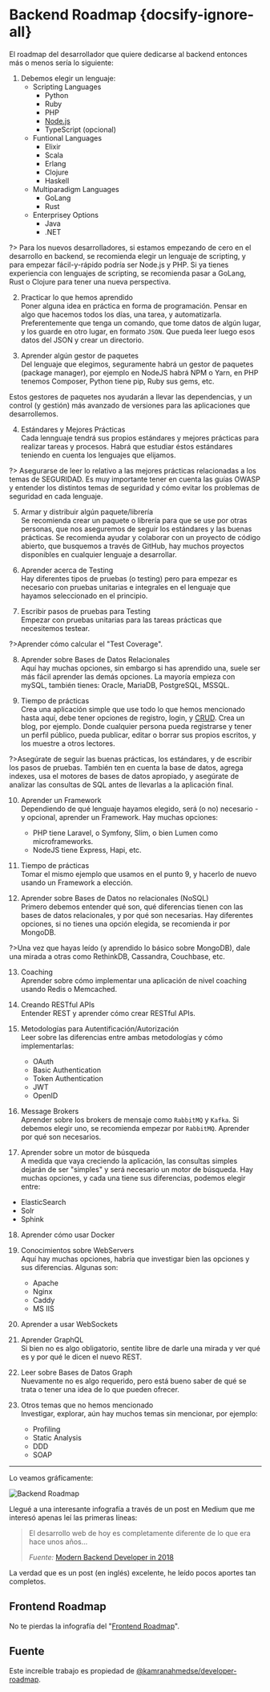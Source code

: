 # Backend Roadmap {docsify-ignore-all}

El roadmap del desarrollador que quiere dedicarse al backend entonces más o menos sería lo siguiente:

1. Debemos elegir un lenguaje:
    - Scripting Languages
      - Python
      - Ruby
      - PHP
      - [Node.js](/c/node/)
      - TypeScript (opcional)
    - Funtional Languages
      - Elixir
      - Scala
      - Erlang
      - Clojure
      - Haskell
    - Multiparadigm Languages
      - GoLang
      - Rust
    - Enterprisey Options
      - Java
      - .NET

  ?> Para los nuevos desarrolladores, si estamos empezando de cero en el desarrollo en backend, se recomienda elegir un lenguaje de scripting, y para empezar fácil-y-rápido podría ser Node.js y PHP. Si ya tienes experiencia con lenguajes de scripting, se recomienda pasar a GoLang, Rust o Clojure para tener una nueva perspectiva.

2. Practicar lo que hemos aprendido  
  Poner alguna idea en práctica en forma de programación. Pensar en algo que hacemos todos los días, una tarea, y automatizarla. Preferentemente que tenga un comando, que tome datos de algún lugar, y los guarde en otro lugar, en formato `JSON`. Que pueda leer luego esos datos del JSON y crear un directorio.

3. Aprender algún gestor de paquetes  
  Del lenguaje que elegimos, seguramente habrá un gestor de paquetes (package manager), por ejemplo en NodeJS habrá NPM o Yarn, en PHP tenemos Composer, Python tiene pip, Ruby sus gems, etc.

  Estos gestores de paquetes nos ayudarán a llevar las dependencias, y un control (y gestión) más avanzado de versiones para las aplicaciones que desarrollemos.

4. Estándares y Mejores Prácticas  
  Cada lennguaje tendrá sus propios estándares y mejores prácticas para realizar tareas y procesos. Habrá que estudiar éstos estándares teniendo en cuenta los lenguajes que elijamos.

  ?> Asegurarse de leer lo relativo a las mejores prácticas relacionadas a los temas de SEGURIDAD. Es muy importante tener en cuenta las guías OWASP y entender los distintos temas de seguridad y cómo evitar los problemas de seguridad en cada lenguaje.

5. Armar y distribuir algún paquete/librería  
  Se recomienda crear un paquete o librería para que se use por otras personas, que nos aseguremos de seguir los estándares y las buenas prácticas. Se recomienda ayudar y colaborar con un proyecto de código abierto, que busquemos a través de GitHub, hay muchos proyectos disponibles en cualquier lenguaje a desarrollar.

6. Aprender acerca de Testing  
  Hay diferentes tipos de pruebas (o testing) pero para empezar es necesario con pruebas unitarias e integrales en el lenguaje que hayamos seleccionado en el principio.

7. Escribir pasos de pruebas para Testing  
  Empezar con pruebas unitarias para las tareas prácticas que necesitemos testear. 

  ?>Aprender cómo calcular el "Test Coverage".

8. Aprender sobre Bases de Datos Relacionales  
  Aquí hay muchas opciones, sin embargo si has aprendido una, suele ser más fácil aprender las demás opciones. La mayoría empieza con mySQL, también tienes: Oracle, MariaDB, PostgreSQL, MSSQL.

9. Tiempo de prácticas  
  Crea una aplicación simple que use todo lo que hemos mencionado hasta aquí, debe tener opciones de registro, login, y [CRUD](https://en.wikipedia.org/wiki/Create,_read,_update_and_delete). Crea un blog, por ejemplo. Donde cualquier persona pueda registrarse y tener un perfil público, pueda publicar, editar o borrar sus propios escritos, y los muestre a otros lectores.

  ?>Asegúrate de seguir las buenas prácticas, los estándares, y de escribir los pasos de pruebas. También ten en cuenta la base de datos, agrega indexes, usa el motores de bases de datos apropiado, y asegúrate de analizar las consultas de SQL antes de llevarlas a la aplicación final.

10. Aprender un Framework  
  Dependiendo de qué lenguaje hayamos elegido, será (o no) necesario -y opcional, aprender un Framework. Hay muchas opciones:

    - PHP tiene Laravel, o Symfony, Slim, o bien Lumen como microframeworks.
    - NodeJS tiene Express, Hapi, etc.

11. Tiempo de prácticas  
  Tomar el mismo ejemplo que usamos en el punto 9, y hacerlo de nuevo usando un Framework a elección.

12. Aprender sobre Bases de Datos no relacionales (NoSQL)  
  Primero debemos entender qué son, qué diferencias tienen con las bases de datos relacionales, y por qué son necesarias. Hay diferentes opciones, si no tienes una opción elegida, se recomienda ir por MongoDB. 

  ?>Una vez que hayas leído (y aprendido lo básico sobre MongoDB), dale una mirada a otras como RethinkDB, Cassandra, Couchbase, etc.

13. Coaching  
  Aprender sobre cómo implementar una aplicación de nivel coaching usando Redis o Memcached.

14. Creando RESTful APIs  
  Entender REST y aprender cómo crear RESTful APIs.

15. Metodologías para Autentificación/Autorización  
  Leer sobre las diferencias entre ambas metodologías y cómo implementarlas:

    - OAuth
    - Basic Authentication
    - Token Authentication
    - JWT
    - OpenID

16. Message Brokers  
  Aprender sobre los brokers de mensaje como `RabbitMQ` y `Kafka`. Si debemos elegir uno, se recomienda empezar por `RabbitMQ`. Aprender por qué son necesarios.

17. Aprender sobre un motor de búsqueda  
  A medida que vaya creciendo la aplicación, las consultas simples dejarán de ser "simples" y será necesario un motor de búsqueda. Hay muchas opciones, y cada una tiene sus diferencias, podemos elegir entre:

  - ElasticSearch
  - Solr
  - Sphink

18. Aprender cómo usar Docker

19. Conocimientos sobre WebServers  
  Aquí hay muchas opciones, habría que investigar bien las opciones y sus diferencias. Algunas son:

    - Apache
    - Nginx
    - Caddy
    - MS IIS

20. Aprender a usar WebSockets

21. Aprender GraphQL  
  Si bien no es algo obligatorio, sentite libre de darle una mirada y ver qué es y por qué le dicen el nuevo REST.

22. Leer sobre Bases de Datos Graph  
  Nuevamente no es algo requerido, pero está bueno saber de qué se trata o tener una idea de lo que pueden ofrecer.

23. Otros temas que no hemos mencionado  
  Investigar, explorar, aún hay muchos temas sin mencionar, por ejemplo:

    - Profiling
    - Static Analysis
    - DDD
    - SOAP

***

Lo veamos gráficamente:

![Backend Roadmap](https://cdn-images-1.medium.com/max/2000/1*WQviQNNE2cnhVAiQpIXkQg.png)

Llegué a una interesante infografía a través de un post en Medium que me interesó apenas leí las primeras líneas:
>El desarrollo web de hoy es completamente diferente de lo que era hace unos años... 
>
>_Fuente:_ [Modern Backend Developer in 2018](https://medium.com/tech-tajawal/modern-backend-developer-in-2018-6b3f7b5f8b9)

La verdad que es un post (en inglés) excelente, he leído pocos aportes tan completos.

## Frontend Roadmap

No te pierdas la infografía del "[Frontend Roadmap](/c/frontend-roadmap.md)".

## Fuente

Este increíble trabajo es propiedad de [@kamranahmedse/developer-roadmap](https://github.com/kamranahmedse/developer-roadmap).
